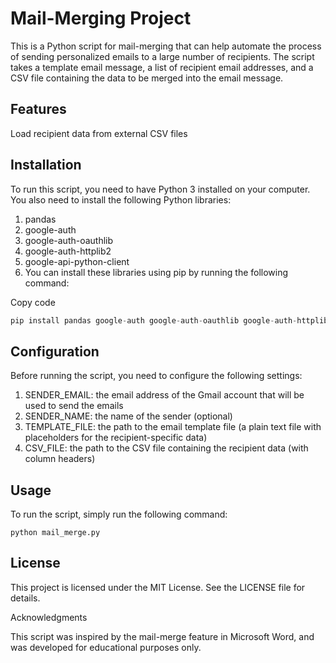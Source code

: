 # Mail-Merging Project

This is a Python script for mail-merging that can help automate the process of sending personalized emails to a large number of recipients. The script takes a template email message, a list of recipient email addresses, and a CSV file containing the data to be merged into the email message. 

## Features

Load recipient data from external CSV files

## Installation

To run this script, you need to have Python 3 installed on your computer. You also need to install the following Python libraries:

1. pandas
2. google-auth
3. google-auth-oauthlib
4. google-auth-httplib2
5. google-api-python-client
6. You can install these libraries using pip by running the following command:

Copy code
```python
pip install pandas google-auth google-auth-oauthlib google-auth-httplib2 google-api-python-client
```
## Configuration

Before running the script, you need to configure the following settings:

1. SENDER_EMAIL: the email address of the Gmail account that will be used to send the emails
2. SENDER_NAME: the name of the sender (optional)
6. TEMPLATE_FILE: the path to the email template file (a plain text file with placeholders for the recipient-specific data)
7. CSV_FILE: the path to the CSV file containing the recipient data (with column headers)

## Usage

To run the script, simply run the following command:
```
python mail_merge.py
```

## License

This project is licensed under the MIT License. See the LICENSE file for details.

Acknowledgments

This script was inspired by the mail-merge feature in Microsoft Word, and was developed for educational purposes only.
